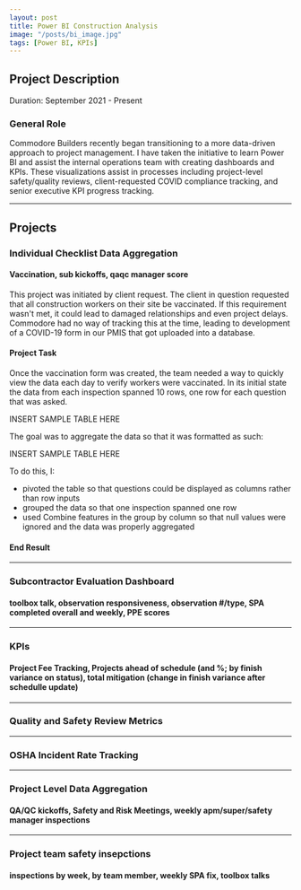 ```yaml
---
layout: post
title: Power BI Construction Analysis
image: "/posts/bi_image.jpg"
tags: [Power BI, KPIs]
---
```


## Project Description

Duration: September 2021 - Present

### General Role

Commodore Builders recently began transitioning to a more data-driven approach to project management. I have taken the initiative to learn Power BI and assist the internal operations team with creating dashboards and KPIs. These visualizations assist in processes including project-level safety/quality reviews, client-requested COVID compliance tracking, and senior executive KPI progress tracking.

---

## Projects

### Individual Checklist Data Aggregation

#### Vaccination, sub kickoffs, qaqc manager score

This project was initiated by client request. The client in question requested that all construction workers on their site be vaccinated. If this requirement wasn't met, it could lead to damaged relationships and even project delays. Commodore had no way of tracking this at the time, leading to development of a COVID-19 form in our PMIS that got uploaded into a database.

#### Project Task

Once the vaccination form was created, the team needed a way to quickly view the data each day to verify workers were vaccinated. In its initial state the data from each inspection spanned 10 rows, one row for each question that was asked.

INSERT SAMPLE TABLE HERE

The goal was to aggregate the data so that it was formatted as such:

INSERT SAMPLE TABLE HERE

To do this, I:
- pivoted the table so that questions could be displayed as columns rather than row inputs
- grouped the data so that one inspection spanned one row
- used Combine features in the group by column so that null values were ignored and the data was properly aggregated

#### End Result

---

### Subcontractor Evaluation Dashboard

#### toolbox talk, observation responsiveness, observation #/type, SPA completed overall and weekly, PPE scores


---
### KPIs

#### Project Fee Tracking, Projects ahead of schedule (and %; by finish variance on status), total mitigation (change in finish variance after schedulle update)

---

### Quality and Safety Review Metrics

---

### OSHA Incident Rate Tracking

---

### Project Level Data Aggregation

#### QA/QC kickoffs, Safety and Risk Meetings, weekly apm/super/safety manager inspections

---

### Project team safety insepctions

#### inspections by week, by team member, weekly SPA fix, toolbox talks
